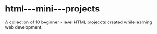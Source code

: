 # html---mini---projects
A collection of 10 beginner - level HTML projeccts created while learning web development.
